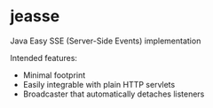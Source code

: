 # jeasse
Java Easy SSE (Server-Side Events) implementation

Intended features:

* Minimal footprint
* Easily integrable with plain HTTP servlets
* Broadcaster that automatically detaches listeners
